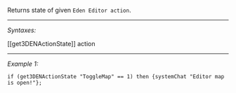 Returns state of given `Eden Editor action`.


---
*Syntaxes:*

[[get3DENActionState]]  action

---
*Example 1:*

```sqf
if (get3DENActionState "ToggleMap" == 1) then {systemChat "Editor map is open!"};
```